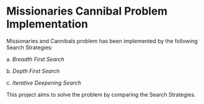 # Missionaries Cannibal Problem Implementation



Missionaries and Cannibals problem has been implemented by the following Search Strategies:

  a. *Breadth First Search*
  
  b. *Depth First Search*
  
  c. *Iterative Deepening Search*
    
This project aims to solve the problem by comparing the Search Strategies.
